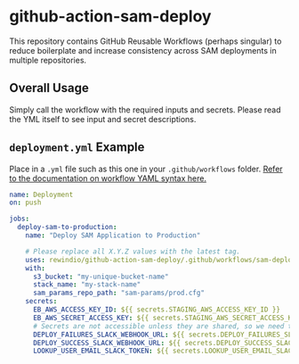 # github-action-sam-deploy

This repository contains GitHub Reusable Workflows (perhaps singular) to reduce boilerplate and increase consistency across SAM deployments in multiple repositories.

## Overall Usage

Simply call the workflow with the required inputs and secrets.
Please read the YML itself to see input and secret descriptions.

## `deployment.yml` Example

Place in a `.yml` file such as this one in your `.github/workflows` folder. [Refer to the documentation on workflow YAML syntax here.](https://help.github.com/en/articles/workflow-syntax-for-github-actions)

```yaml
name: Deployment
on: push

jobs:
  deploy-sam-to-production:
    name: "Deploy SAM Application to Production"

    # Please replace all X.Y.Z values with the latest tag.
    uses: rewindio/github-action-sam-deploy/.github/workflows/sam-deploy.yml@vX.Y.Z
    with:
      s3_bucket: "my-unique-bucket-name"
      stack_name: "my-stack-name"
      sam_params_repo_path: "sam-params/prod.cfg"
    secrets:
      EB_AWS_ACCESS_KEY_ID: ${{ secrets.STAGING_AWS_ACCESS_KEY_ID }}
      EB_AWS_SECRET_ACCESS_KEY: ${{ secrets.STAGING_AWS_SECRET_ACCESS_KEY }}
      # Secrets are not accessible unless they are shared, so we need these three even though they are redundant.
      DEPLOY_FAILURES_SLACK_WEBHOOK_URL: ${{ secrets.DEPLOY_FAILURES_SLACK_WEBHOOK_URL }}
      DEPLOY_SUCCESS_SLACK_WEBHOOK_URL: ${{ secrets.DEPLOY_SUCCESS_SLACK_WEBHOOK_URL }}
      LOOKUP_USER_EMAIL_SLACK_TOKEN: ${{ secrets.LOOKUP_USER_EMAIL_SLACK_TOKEN }}

